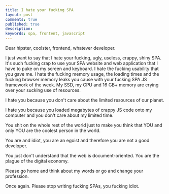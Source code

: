 ```yaml
---
title: I hate your fucking SPA
layout: post
comments: true
published: true
description: 
keywords: spa, frontent, javascript
---
```


Dear hipster, coolster, frontend, whatever developer. 

I just want to say that I hate your fucking, ugly, useless, crappy, shiny SPA. It's such fucking crap to use your SPA website 
and web application that I have to puke on my screen and keyboard. I hate the fucking usability that you gave me. 
I hate the fucking memory usage, the loading times and the fucking browser memory leaks you cause with your fucking 
SPA JS framework of the week. My SSD, my CPU and 16 GB+ memory are crying over your sucking use of resources.

I hate you because you don't care about the limited resources of our planet. 

I hate you because you loaded megabytes of crappy JS code onto my computer and you don't care about my limited time. 

You shit on the whole rest of the world just to make you think that YOU and only YOU are the coolest person in the world. 

You are and idiot, you are an egoist and therefore you are not a good developer. 

You just don't understand that the web is document-oriented. You are the plague of the digital economy. 

Please go home and think about my words or go and change your profession. 

Once again. Please stop writing fucking SPAs, you fucking idiot.


